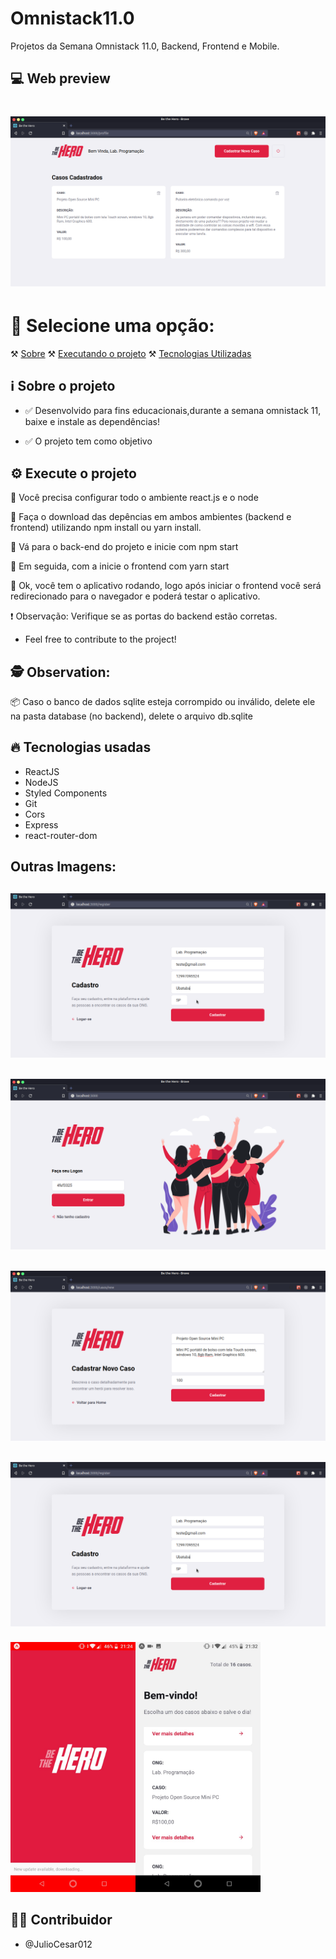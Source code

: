 # Omnistack11.0
Projetos da Semana Omnistack 11.0, Backend, Frontend e Mobile.

## 💻 Web preview

<h1 align="center">
    <img src="/screenshots/casoscadastrados.png">
</h1>

# 📄 Selecione uma opção:

⚒️ [Sobre](#-sobre-o-projeto)
⚒️ [Executando o projeto](#-execute-o-projeto)
⚒️ [Tecnologias Utilizadas](#-tecnologias-usadas)



## ℹ️ Sobre o projeto

- ✅ Desenvolvido para fins educacionais,durante a semana omnistack 11, baixe e instale as dependências!

- ✅ O projeto tem como objetivo


## ⚙️ Execute o projeto

🔲 Você precisa configurar todo o ambiente react.js e o node

🔲 Faça o download das depências em ambos ambientes (backend e frontend) utilizando npm install ou yarn install.

🔲 Vá para o back-end do projeto e inicie com npm start

🔲 Em seguida, com a inicie o frontend com yarn start 

🔲 Ok, você tem o aplicativo rodando, logo após iniciar o frontend você será redirecionado para o navegador e poderá testar o aplicativo.

❗ Observação: Verifique se as portas do backend estão corretas.


- Feel free to contribute to the project!

## :detective: Observation:

📦 Caso o banco de dados sqlite esteja corrompido ou inválido, delete ele na pasta database (no backend), delete o arquivo db.sqlite

## 🔥 Tecnologias usadas
- ReactJS
- NodeJS
- Styled Components
- Git
- Cors
- Express
- react-router-dom

<h2>Outras Imagens:<h2>

<h2 align="center">
    <img src="/screenshots/cadastro.png">
</h2>

<h2 align="center">
    <img src="/screenshots/login.png">
</h2>

<h2 align="center">
    <img src="/screenshots/novocaso.png">
</h2>

<h2 align="center">
    <img src="/screenshots/cadastro.png">
</h2>

<h5 align="left">
    <img src="/screenshots/mobilelistcasos.jpeg" height="400">
    <img src="/screenshots/initialmobile.jpeg" height="400" align="left">
</h5>

## 👨‍💻 Contribuidor
- @JulioCesar012
